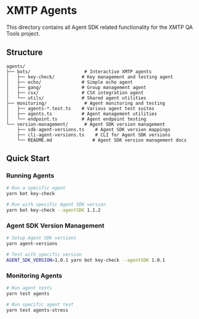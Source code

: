 # XMTP Agents

This directory contains all Agent SDK related functionality for the XMTP QA Tools project.

## Structure

```
agents/
├── bots/                    # Interactive XMTP agents
│   ├── key-check/          # Key management and testing agent
│   ├── echo/               # Simple echo agent
│   ├── gang/               # Group management agent
│   ├── csx/                # CSX integration agent
│   └── utils/              # Shared agent utilities
├── monitoring/              # Agent monitoring and testing
│   ├── agents-*.test.ts    # Various agent test suites
│   ├── agents.ts           # Agent management utilities
│   └── endpoint.ts         # Agent endpoint testing
└── version-management/      # Agent SDK version management
    ├── sdk-agent-versions.ts    # Agent SDK version mappings
    ├── cli-agent-versions.ts    # CLI for Agent SDK versions
    └── README.md               # Agent SDK version management docs
```

## Quick Start

### Running Agents

```bash
# Run a specific agent
yarn bot key-check

# Run with specific Agent SDK version
yarn bot key-check --agentSDK 1.1.2
```

### Agent SDK Version Management

```bash
# Setup Agent SDK versions
yarn agent-versions

# Test with specific version
AGENT_SDK_VERSION=1.0.1 yarn bot key-check --agentSDK 1.0.1
```

### Monitoring Agents

```bash
# Run agent tests
yarn test agents

# Run specific agent test
yarn test agents-stress
```
